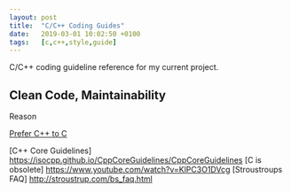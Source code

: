 ```yaml
---
layout: post
title:  "C/C++ Coding Guides"
date:   2019-03-01 10:02:50 +0100
tags:   [c,c++,style,guide]
---
```


C/C++ coding guideline reference for my current project.

## Clean Code, Maintainability

Reason

[Prefer C++ to C](https://isocpp.github.io/CppCoreGuidelines/CppCoreGuidelines#cpl-c-style-programming)


[C++ Core Guidelines] https://isocpp.github.io/CppCoreGuidelines/CppCoreGuidelines
[C is obsolete] https://www.youtube.com/watch?v=KlPC3O1DVcg
[Stroustroups FAQ] http://stroustrup.com/bs_faq.html